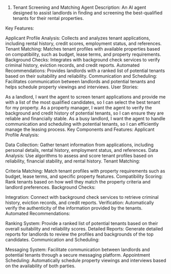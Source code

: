  1. Tenant Screening and Matching Agent
Description:
An AI agent designed to assist landlords in finding and screening the best-qualified tenants for their rental properties.

Key Features:

Applicant Profile Analysis: Collects and analyzes tenant applications, including rental history, credit scores, employment status, and references.
Tenant Matching: Matches tenant profiles with available properties based on compatibility, such as budget, lease terms, and property requirements.
Background Checks: Integrates with background check services to verify criminal history, eviction records, and credit reports.
Automated Recommendations: Provides landlords with a ranked list of potential tenants based on their suitability and reliability.
Communication and Scheduling: Facilitates communication between landlords and potential tenants and helps schedule property viewings and interviews.
User Stories:

As a landlord, I want the agent to screen tenant applications and provide me with a list of the most qualified candidates, so I can select the best tenant for my property.
As a property manager, I want the agent to verify the background and credit history of potential tenants, so I can ensure they are reliable and financially stable.
As a busy landlord, I want the agent to handle communication and scheduling with potential tenants, so I can efficiently manage the leasing process.
Key Components and Features:
Applicant Profile Analysis:

Data Collection: Gather tenant information from applications, including personal details, rental history, employment status, and references.
Data Analysis: Use algorithms to assess and score tenant profiles based on reliability, financial stability, and rental history.
Tenant Matching:

Criteria Matching: Match tenant profiles with property requirements such as budget, lease terms, and specific property features.
Compatibility Scoring: Rank tenants based on how well they match the property criteria and landlord preferences.
Background Checks:

Integration: Connect with background check services to retrieve criminal history, eviction records, and credit reports.
Verification: Automatically verify the authenticity of the information provided by the tenants.
Automated Recommendations:

Ranking System: Provide a ranked list of potential tenants based on their overall suitability and reliability scores.
Detailed Reports: Generate detailed reports for landlords to review the profiles and backgrounds of the top candidates.
Communication and Scheduling:

Messaging System: Facilitate communication between landlords and potential tenants through a secure messaging platform.
Appointment Scheduling: Automatically schedule property viewings and interviews based on the availability of both parties.
